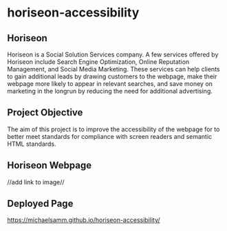 # horiseon-accessibility

## Horiseon

Horiseon is a Social Solution Services company. A few services offered by Horiseon include Search Engine Optimization, Online Reputation Management, and Social Media Marketing. These services can help clients to gain additional leads by drawing customers to the webpage, make their webpage more likely to appear in relevant searches, and save money on marketing in the longrun by reducing the need for additional advertising.

## Project Objective

The aim of this project is to improve the accessibility of the webpage for to better meet standards for compliance with screen readers and semantic HTML standards.

## Horiseon Webpage

//add link to image//

## Deployed Page
https://michaelsamm.github.io/horiseon-accessibility/
